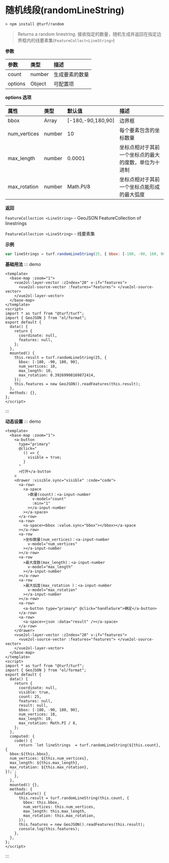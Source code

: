# 随机线段(randomLineString)

```
> npm install @turf/random
```

> Returns a random linestring.
> 接收指定的数量，随机生成并返回在指定边界框内的线要素集(`FeatureCollect<LineString>`)

**参数**

| 参数    | 类型   | 描述           |
| :------ | :----- | :------------- |
| count   | number | 生成要素的数量 |
| options | Object | 可配置项       |

**options 选项**

| 属性         | 类型   | 默认值            | 描述                                                 |
| :----------- | :----- | :---------------- | :--------------------------------------------------- |
| bbox         | Array  | [-180,-90,180,90] | 边界框                                               |
| num_vertices | number | 10                | 每个要素包含的坐标数量                               |
| max_length   | number | 0.0001            | 坐标点相对于其前一个坐标点的最大的度数，单位为十进制 |
| max_rotation | number | Math.PI/8         | 坐标点相对于其前一个坐标点能形成的最大弧度           |

**返回**

`FeatureCollection <LineString>` - GeoJSON FeatureCollection of linestrings

`FeatureCollection <LineString>` - 线要素集

**示例**

```js
var lineStrings = turf.randomLineString(25, { bbox: [-180, -90, 180, 90] }); // 25个线要素集合
```

**基础用法**
::: demo

```vue
<template>
  <base-map :zoom="1">
    <vue2ol-layer-vector :zIndex="20" v-if="features">
      <vue2ol-source-vector :features="features"> </vue2ol-source-vector>
    </vue2ol-layer-vector>
  </base-map>
</template>
<script>
import * as turf from "@turf/turf";
import { GeoJSON } from "ol/format";
export default {
  data() {
    return {
      coordinate: null,
      features: null,
    };
  },
  mounted() {
    this.result = turf.randomLineString(25, {
      bbox: [-180, -90, 180, 90],
      num_vertices: 10,
      max_length: 10,
      max_rotation: 0.39269908169872414,
    });
    this.features = new GeoJSON().readFeatures(this.result);
  },
  methods: {},
};
</script>
```

:::

**动态设置**
::: demo

```vue
<template>
  <base-map :zoom="1">
    <a-button
      type="primary"
      @click="
        () => {
          visible = true;
        }
      "
      >打开</a-button
    >
    <drawer :visible.sync="visible" :code="code">
      <a-row>
        <a-space
          >数量(count)：<a-input-number
            v-model="count"
            :min="1"
          ></a-input-number
        ></a-space>
      </a-row>
      <a-row>
        <a-space><bbox :value.sync="bbox"></bbox></a-space
      ></a-row>
      <a-row
        >坐标数量(num_vertices)：<a-input-number
          v-model="num_vertices"
        ></a-input-number
      ></a-row>
      <a-row
        >最大度数(max_length)：<a-input-number
          v-model="max_length"
        ></a-input-number
      ></a-row>
      <a-row
        >最大弧度(max_rotation )：<a-input-number
          v-model="max_rotation"
        ></a-input-number
      ></a-row>
      <a-row>
        <a-button type="primary" @click="handleSure">确定</a-button>
      </a-row>
      <a-row>
        <a-space><json :data="result" /></a-space>
      </a-row>
    </drawer>
    <vue2ol-layer-vector :zIndex="20" v-if="features">
      <vue2ol-source-vector :features="features"> </vue2ol-source-vector>
    </vue2ol-layer-vector>
  </base-map>
</template>
<script>
import * as turf from "@turf/turf";
import { GeoJSON } from "ol/format";
export default {
  data() {
    return {
      coordinate: null,
      visible: true,
      count: 25,
      features: null,
      result: null,
      bbox: [-180, -90, 180, 90],
      num_vertices: 10,
      max_length: 10,
      max_rotation: Math.PI / 8,
    };
  },
  computed: {
    code() {
      return `let lineStrings  = turf.randomLineString(${this.count}, {
  bbox:${this.bbox},
  num_vertices: ${this.num_vertices},
  max_length: ${this.max_length},
  max_rotation: ${this.max_rotation},
});`;
    },
  },
  mounted() {},
  methods: {
    handleSure() {
      this.result = turf.randomLineString(this.count, {
        bbox: this.bbox,
        num_vertices: this.num_vertices,
        max_length: this.max_length,
        max_rotation: this.max_rotation,
      });
      this.features = new GeoJSON().readFeatures(this.result);
      console.log(this.features);
    },
  },
};
</script>
```

:::
